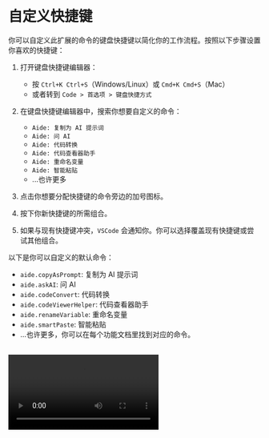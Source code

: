 # 自定义快捷键

你可以自定义此扩展的命令的键盘快捷键以简化你的工作流程。按照以下步骤设置你喜欢的快捷键：

1. 打开键盘快捷键编辑器：

   - 按 `Ctrl+K Ctrl+S`（Windows/Linux）或 `Cmd+K Cmd+S`（Mac）
   - 或者转到 `Code > 首选项 > 键盘快捷方式`

2. 在键盘快捷键编辑器中，搜索你想要自定义的命令：

   - `Aide: 复制为 AI 提示词`
   - `Aide: 问 AI`
   - `Aide: 代码转换`
   - `Aide: 代码查看器助手`
   - `Aide: 重命名变量`
   - `Aide: 智能粘贴`
   - ...也许更多

3. 点击你想要分配快捷键的命令旁边的加号图标。

4. 按下你新快捷键的所需组合。

5. 如果与现有快捷键冲突，`VSCode` 会通知你。你可以选择覆盖现有快捷键或尝试其他组合。

以下是你可以自定义的默认命令：

- `aide.copyAsPrompt`: 复制为 AI 提示词
- `aide.askAI`: 问 AI
- `aide.codeConvert`: 代码转换
- `aide.codeViewerHelper`: 代码查看器助手
- `aide.renameVariable`: 重命名变量
- `aide.smartPaste`: 智能粘贴
- ...也许更多，你可以在每个功能文档里找到对应的命令。

<br/>
<Video src="/videos/aide-customize-shortcuts.mp4"/>
<br/>

**示例：**

为 `Ask AI` 命令设置 `Ctrl+Shift+A`（Windows/Linux）或 `Cmd+Shift+A`（Mac）：

1. 在键盘快捷键编辑器中搜索 `Aide: Ask AI`
2. 点击 `aide.askAI` 命令旁边的加号图标
3. 按下 `Ctrl+Shift+A` 或 `Cmd+Shift+A`
4. 新快捷键会自动保存

对你希望自定义的任何其他命令重复此过程。

注意：如果你更喜欢直接编辑 `keybindings.json` 文件，可以添加如下条目：

```json
{
  "key": "ctrl+shift+a",
  "command": "aide.askAI",
  "when": "editorTextFocus"
}
```

将 `"ctrl+shift+a"` 替换为你想要的键组合，将 `"aide.askAI"` 替换为你想要分配的命令。

通过自定义这些快捷键，你可以快速访问扩展的功能，提高你在 `VSCode` 中的生产力。
